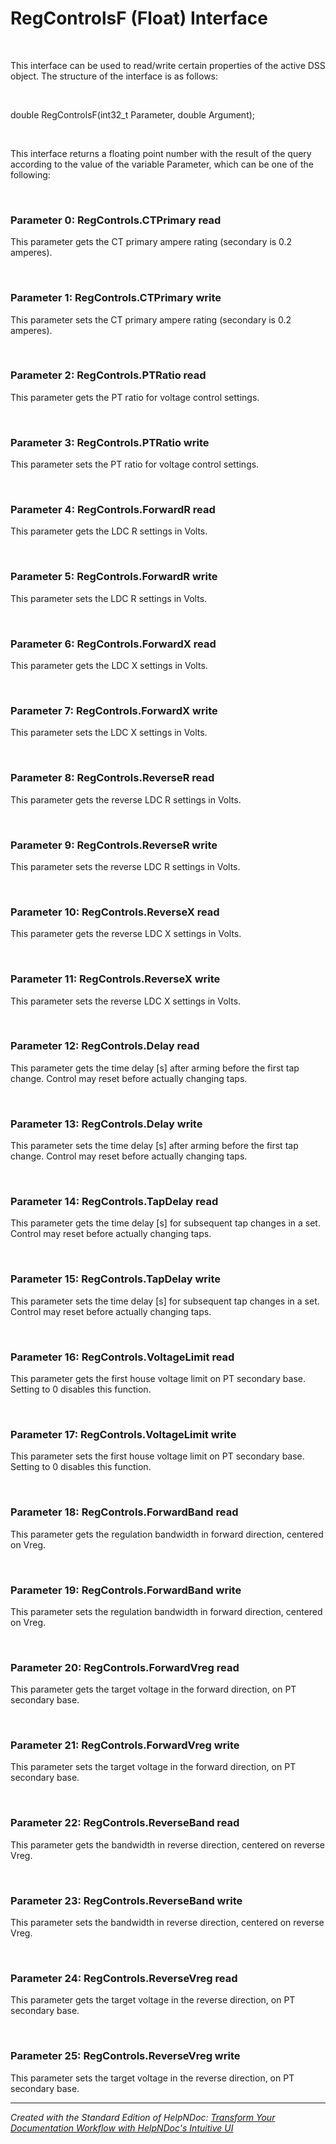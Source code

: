 # RegControlsF (Float) Interface

&nbsp;

This interface can be used to read/write certain properties of the active DSS object. The structure of the interface is as follows:

&nbsp;

double RegControlsF(int32\_t Parameter, double Argument);

&nbsp;

This interface returns a floating point number with the result of the query according to the value of the variable Parameter, which can be one of the following:

&nbsp;

### Parameter 0: RegControls.CTPrimary read

This parameter gets the CT primary ampere rating (secondary is 0.2 amperes).

&nbsp;

### Parameter 1: RegControls.CTPrimary write

This parameter sets the CT primary ampere rating (secondary is 0.2 amperes).

&nbsp;

### Parameter 2: RegControls.PTRatio read

This parameter gets the PT ratio for voltage control settings.

&nbsp;

### Parameter 3: RegControls.PTRatio write

This parameter sets the PT ratio for voltage control settings.

&nbsp;

### Parameter 4: RegControls.ForwardR read

This parameter gets the LDC R settings in Volts.

&nbsp;

### Parameter 5: RegControls.ForwardR write

This parameter sets the LDC R settings in Volts.

&nbsp;

### Parameter 6: RegControls.ForwardX read

This parameter gets the LDC X settings in Volts.

&nbsp;

### Parameter 7: RegControls.ForwardX write

This parameter sets the LDC X settings in Volts.

&nbsp;

### Parameter 8: RegControls.ReverseR read

This parameter gets the reverse LDC R settings in Volts.

&nbsp;

### Parameter 9: RegControls.ReverseR write

This parameter sets the reverse LDC R settings in Volts.

&nbsp;

### Parameter 10: RegControls.ReverseX read

This parameter gets the reverse LDC X settings in Volts.

&nbsp;

### Parameter 11: RegControls.ReverseX write

This parameter sets the reverse LDC X settings in Volts.

&nbsp;

### Parameter 12: RegControls.Delay read

This parameter gets the time delay \[s\] after arming before the first tap change. Control may reset before actually changing taps.

&nbsp;

### Parameter 13: RegControls.Delay write

This parameter sets the time delay \[s\] after arming before the first tap change. Control may reset before actually changing taps.

&nbsp;

### Parameter 14: RegControls.TapDelay read

This parameter gets the time delay \[s\] for subsequent tap changes in a set. Control may reset before actually changing taps.

&nbsp;

### Parameter 15: RegControls.TapDelay write

This parameter sets the time delay \[s\] for subsequent tap changes in a set. Control may reset before actually changing taps.

&nbsp;

### Parameter 16: RegControls.VoltageLimit read

This parameter gets the first house voltage limit on PT secondary base. Setting to 0 disables this function.

&nbsp;

### Parameter 17: RegControls.VoltageLimit write

This parameter sets the first house voltage limit on PT secondary base. Setting to 0 disables this function.

&nbsp;

### Parameter 18: RegControls.ForwardBand read

This parameter gets the regulation bandwidth in forward direction, centered on Vreg.

&nbsp;

### Parameter 19: RegControls.ForwardBand write

This parameter sets the regulation bandwidth in forward direction, centered on Vreg.

&nbsp;

### Parameter 20: RegControls.ForwardVreg read

This parameter gets the target voltage in the forward direction, on PT secondary base.

&nbsp;

### Parameter 21: RegControls.ForwardVreg write

This parameter sets the target voltage in the forward direction, on PT secondary base.

&nbsp;

### Parameter 22: RegControls.ReverseBand read

This parameter gets the bandwidth in reverse direction, centered on reverse Vreg.

&nbsp;

### Parameter 23: RegControls.ReverseBand write

This parameter sets the bandwidth in reverse direction, centered on reverse Vreg.

&nbsp;

### Parameter 24: RegControls.ReverseVreg read

This parameter gets the target voltage in the reverse direction, on PT secondary base.

&nbsp;

### Parameter 25: RegControls.ReverseVreg write

This parameter sets the target voltage in the reverse direction, on PT secondary base.


***
_Created with the Standard Edition of HelpNDoc: [Transform Your Documentation Workflow with HelpNDoc's Intuitive UI](<https://www.helpndoc.com/feature-tour/stunning-user-interface/>)_
